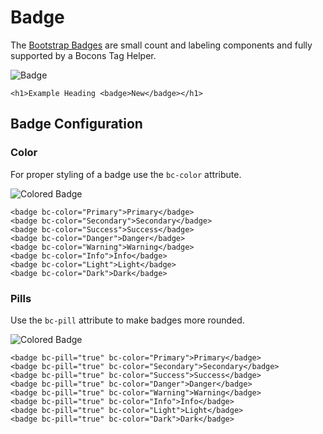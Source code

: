 # Badge

The [Bootstrap Badges](https://getbootstrap.com/docs/4.0/components/badge/) are small count and labeling components and fully supported by a Bocons Tag Helper.

![Badge](https://raw.githubusercontent.com/brecons/bootstrap-tag-helper/master/docs/images/badge_01.PNG)

    <h1>Example Heading <badge>New</badge></h1>

## Badge Configuration <badge>

### Color

For proper styling of a badge use the `bc-color` attribute.

![Colored Badge](https://raw.githubusercontent.com/brecons/bootstrap-tag-helper/master/docs/images/badge_02.PNG)

    <badge bc-color="Primary">Primary</badge>
    <badge bc-color="Secondary">Secondary</badge>
    <badge bc-color="Success">Success</badge>
    <badge bc-color="Danger">Danger</badge>
    <badge bc-color="Warning">Warning</badge>
    <badge bc-color="Info">Info</badge>
    <badge bc-color="Light">Light</badge>
    <badge bc-color="Dark">Dark</badge>

### Pills

Use the `bc-pill` attribute to make badges more rounded.

![Colored Badge](https://raw.githubusercontent.com/brecons/bootstrap-tag-helper/master/docs/images/badge_03.PNG)

    <badge bc-pill="true" bc-color="Primary">Primary</badge>
    <badge bc-pill="true" bc-color="Secondary">Secondary</badge>
    <badge bc-pill="true" bc-color="Success">Success</badge>
    <badge bc-pill="true" bc-color="Danger">Danger</badge>
    <badge bc-pill="true" bc-color="Warning">Warning</badge>
    <badge bc-pill="true" bc-color="Info">Info</badge>
    <badge bc-pill="true" bc-color="Light">Light</badge>
    <badge bc-pill="true" bc-color="Dark">Dark</badge>